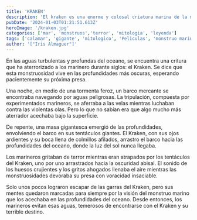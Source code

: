 ```yaml
---
title: 'KRAKEN'
description: 'El kraken es una enorme y colosal criatura marina de la mitología nórdica descrita comúnmente como un tipo de pulpo, calamar gigante o medusa que, emergiendo de las profundidades, ataca barcos y devora a los marineros.'
pubDate: '2024-01-03T01:21:51.613Z'
heroImage: '/kraken.jpg'
categories: ['mar', 'monstruos','terror', 'mitologia', 'leyenda']
tags: ['calamar', 'gigante', 'mitologico', 'Peliculas', 'monstruo marino']
author: '["Iris Almaguer"]'
---
```


En las aguas turbulentas y profundas del oceano, se encuentra una critura que ha aterrorizado a los marinero durante siglos: el Kraken. Se dice que esta monstruosidad vive en las profundidades más oscuras, esperando pacientemente su próxima presa.

Una noche, en medio de una tormenta feroz, un barco mercante se encontraba navegando por aguas peligrosas. La tripulación, compuesta por experimentados marineros, se aferraba a las velas mientras luchaban contra las violentas olas. Pero lo que no sabían era que algo mucho más aterrador acechaba bajo la superficie.

De repente, una masa gigantesca emergió de las profundidades, envolviendo el barco en sus tentáculos giantes. El Kraken, con sus ojos ardientes y su boca llena de colmillos afilados, arrastro el barco hacia las profundidades del oceano, donde la luz del sol nunca llegaba.

Los marineros gritaban de terror mientras eran atrapados por los tentáculos del Kraken, uno por uno arrastrados hacia la oscuridad abisal. El sonido de los huesos crujientes y los gritos ahogados llenaba el aire mientras las monstruosidades devoraba su presa con voracidad insaciable.

Solo unos pocos lograron escapar de las garras del Kraken, pero sus mentes quedaron marcadas para siempre  por la visión del monstruo marino que los acechaba en las profundidades del oceano. Desde entonces, los marineros evitan esas aguas, temerosos de encontrarse con el Kraken y su terrible destino.